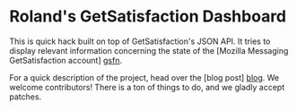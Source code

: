 Roland's GetSatisfaction Dashboard
==================================

This is quick hack built on top of GetSatisfaction's JSON API. It tries to
display relevant information concerning the state of the [Mozilla Messaging
GetSatisfaction account] [gsfn].

  [gsfn]: http://mozillalabs.com/messaging/2010/09/03/2756-bugs-found/

For a quick description of the project, head over the [blog post] [blog]. We
welcome contributors! There is a ton of things to do, and we gladly accept
patches.

  [blog]: http://blog.xulforum.org/index.php?post/2010/09/02/GetSatisfaction-dashboard-magic
